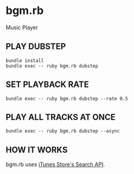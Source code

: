 # bgm.rb

Music Player

## PLAY DUBSTEP

```
bundle install
bundle exec -- ruby bgm.rb dubstep
```

## SET PLAYBACK RATE

```
bundle exec -- ruby bgm.rb dubstep --rate 0.5
```

## PLAY ALL TRACKS AT ONCE

```
bundle exec -- ruby bgm.rb dubstep --async
```

## HOW IT WORKS

bgm.rb uses [iTunes Store's Search API](https://www.apple.com/itunes/affiliates/resources/documentation/itunes-store-web-service-search-api.html).

